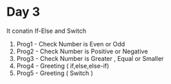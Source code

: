 <h1>Day 3</h1>
<p>It conatin If-Else and Switch</p>
<ol>
  <li>Prog1 - Check Number is Even or Odd</li>
  <li>Prog2 - Check Number is Positive or Negative</li>
  <li>Prog3 - Check Number is Greater , Equal or Smaller</li>
  <li>Prog4 - Greeting ( if,else,else-if) </li>
  <li>Prog5 - Greeting ( Switch )</li>
</ol>